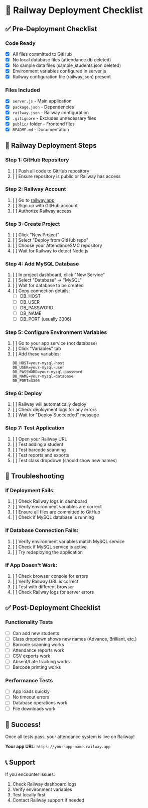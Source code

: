 # 🚀 Railway Deployment Checklist

## ✅ Pre-Deployment Checklist

### Code Ready
- [x] All files committed to GitHub
- [x] No local database files (attendance.db deleted)
- [x] No sample data files (sample_students.json deleted)
- [x] Environment variables configured in server.js
- [x] Railway configuration file (railway.json) present

### Files Included
- [x] `server.js` - Main application
- [x] `package.json` - Dependencies
- [x] `railway.json` - Railway configuration
- [x] `.gitignore` - Excludes unnecessary files
- [x] `public/` folder - Frontend files
- [x] `README.md` - Documentation

## 🚀 Railway Deployment Steps

### Step 1: GitHub Repository
1. [ ] Push all code to GitHub repository
2. [ ] Ensure repository is public or Railway has access

### Step 2: Railway Account
1. [ ] Go to [railway.app](https://railway.app)
2. [ ] Sign up with GitHub account
3. [ ] Authorize Railway access

### Step 3: Create Project
1. [ ] Click "New Project"
2. [ ] Select "Deploy from GitHub repo"
3. [ ] Choose your AttendanceSMC repository
4. [ ] Wait for Railway to detect Node.js

### Step 4: Add MySQL Database
1. [ ] In project dashboard, click "New Service"
2. [ ] Select "Database" → "MySQL"
3. [ ] Wait for database to be created
4. [ ] Copy connection details:
   - [ ] DB_HOST
   - [ ] DB_USER
   - [ ] DB_PASSWORD
   - [ ] DB_NAME
   - [ ] DB_PORT (usually 3306)

### Step 5: Configure Environment Variables
1. [ ] Go to your app service (not database)
2. [ ] Click "Variables" tab
3. [ ] Add these variables:
   ```
   DB_HOST=your-mysql-host
   DB_USER=your-mysql-user
   DB_PASSWORD=your-mysql-password
   DB_NAME=your-mysql-database
   DB_PORT=3306
   ```

### Step 6: Deploy
1. [ ] Railway will automatically deploy
2. [ ] Check deployment logs for any errors
3. [ ] Wait for "Deploy Succeeded" message

### Step 7: Test Application
1. [ ] Open your Railway URL
2. [ ] Test adding a student
3. [ ] Test barcode scanning
4. [ ] Test reports and exports
5. [ ] Test class dropdown (should show new names)

## 🔧 Troubleshooting

### If Deployment Fails:
1. [ ] Check Railway logs in dashboard
2. [ ] Verify environment variables are correct
3. [ ] Ensure all files are committed to GitHub
4. [ ] Check if MySQL database is running

### If Database Connection Fails:
1. [ ] Verify environment variables match MySQL service
2. [ ] Check if MySQL service is active
3. [ ] Try redeploying the application

### If App Doesn't Work:
1. [ ] Check browser console for errors
2. [ ] Verify Railway URL is correct
3. [ ] Test with different browser
4. [ ] Check Railway logs for server errors

## ✅ Post-Deployment Checklist

### Functionality Tests
- [ ] Can add new students
- [ ] Class dropdown shows new names (Advance, Brilliant, etc.)
- [ ] Barcode scanning works
- [ ] Attendance reports work
- [ ] CSV exports work
- [ ] Absent/Late tracking works
- [ ] Barcode printing works

### Performance Tests
- [ ] App loads quickly
- [ ] No timeout errors
- [ ] Database operations work
- [ ] File downloads work

## 🎉 Success!

Once all tests pass, your attendance system is live on Railway!

**Your app URL**: `https://your-app-name.railway.app`

## 📞 Support

If you encounter issues:
1. Check Railway dashboard logs
2. Verify environment variables
3. Test locally first
4. Contact Railway support if needed 